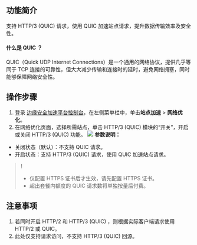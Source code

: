 ## 功能简介
支持 HTTP/3 (QUIC) 请求，使用 QUIC 加速站点请求，提升数据传输效率及安全性。

#### 什么是 QUIC ？
QUIC（Quick UDP Internet Connections）是一个通用的网络协议，提供几乎等同于 TCP 连接的可靠性，但大大减少传输和连接时的延时，避免网络拥塞，同时能够保障网络安全性。



## 操作步骤
1. 登录 [边缘安全加速平台控制台](https://console.cloud.tencent.com/teo)，在左侧菜单栏中，单击**站点加速** > **网络优化**。
2. 在网络优化页面，选择所需站点，单击 HTTP/3 (QUIC) 模块的“开关”，开启或关闭 HTTP/3 (QUIC) 功能。
![](https://qcloudimg.tencent-cloud.cn/raw/8091a9a754ea261a20135ed4cb202c5d.png)
**参数说明：**
 - 关闭状态（默认）：不支持 QUIC 请求。
 - 开启状态：支持 HTTP/3 (QUIC)  请求，使用 QUIC 加速站点请求。
>!
>- 仅配置 HTTPS 证书后才生效，请先配置 HTTPS 证书。
>- 超出套餐内额度的 QUIC 请求数将单独按量后付费。

## 注意事项
1. 若同时开启 HTTP/2 和 HTTP/3 (QUIC) ，则根据实际客户端请求使用 HTTP/2 或 QUIC。
2. 此处仅支持请求访问，不支持 HTTP/3 (QUIC) 回源。
